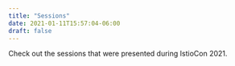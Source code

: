 ```yaml
---
title: "Sessions"
date: 2021-01-11T15:57:04-06:00
draft: false
---
```


Check out the sessions that were presented during IstioCon 2021.

